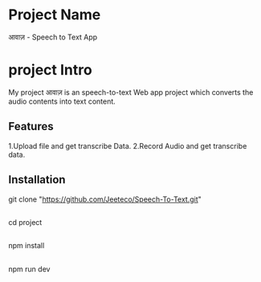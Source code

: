 # Project Name
आवाज़ - Speech to Text App

# project Intro
My project आवाज़ is an speech-to-text Web app project which converts the audio contents into text content.

## Features

1.Upload file  and get transcribe Data.
2.Record Audio and get transcribe data.

## Installation

git clone "https://github.com/Jeeteco/Speech-To-Text.git"

##
cd project
##
npm install
##
npm run dev